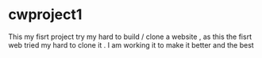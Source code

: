 # cwproject1
This my fisrt project try my hard to build / clone a website , as this the fisrt web tried my hard to clone it . I am working it to make it better and the best 

